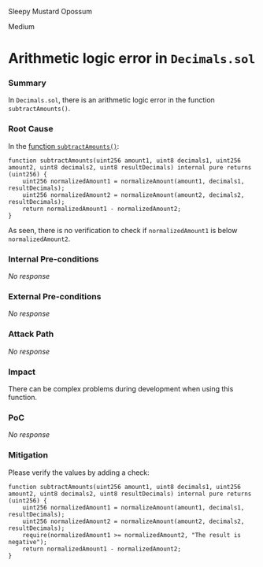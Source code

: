 Sleepy Mustard Opossum

Medium

# Arithmetic logic error in `Decimals.sol`

### Summary

In `Decimals.sol`, there is an arithmetic logic error in the function `subtractAmounts()`.

### Root Cause

In the [function `subtractAmounts()`](https://github.com/sherlock-audit/2024-12-plaza-finance/blob/main/plaza-evm/src/lib/Decimals.sol#L80C1-L84C4):

```solidity
function subtractAmounts(uint256 amount1, uint8 decimals1, uint256 amount2, uint8 decimals2, uint8 resultDecimals) internal pure returns (uint256) {
    uint256 normalizedAmount1 = normalizeAmount(amount1, decimals1, resultDecimals);
    uint256 normalizedAmount2 = normalizeAmount(amount2, decimals2, resultDecimals);
    return normalizedAmount1 - normalizedAmount2;
}
```

As seen, there is no verification to check if `normalizedAmount1` is below `normalizedAmount2`.

### Internal Pre-conditions

_No response_

### External Pre-conditions

_No response_

### Attack Path

_No response_

### Impact

There can be complex problems during development when using this function.

### PoC

_No response_

### Mitigation

Please verify the values by adding a check:

```solidity
function subtractAmounts(uint256 amount1, uint8 decimals1, uint256 amount2, uint8 decimals2, uint8 resultDecimals) internal pure returns (uint256) {
    uint256 normalizedAmount1 = normalizeAmount(amount1, decimals1, resultDecimals);
    uint256 normalizedAmount2 = normalizeAmount(amount2, decimals2, resultDecimals);
    require(normalizedAmount1 >= normalizedAmount2, "The result is negative");
    return normalizedAmount1 - normalizedAmount2;
}
```